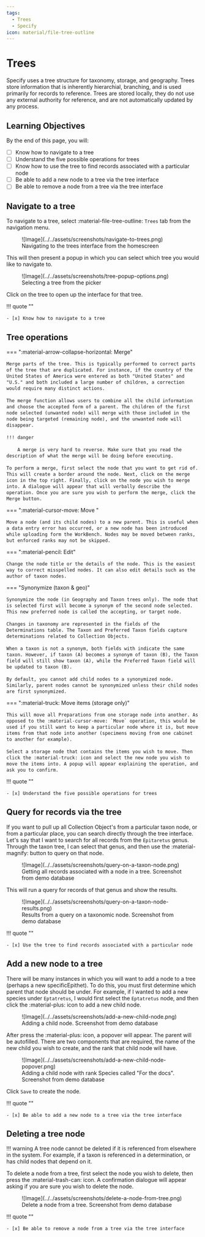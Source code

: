 ```yaml
---
tags:
  - Trees
  - Specify
icon: material/file-tree-outline
---
```


# Trees

Specify uses a tree structure for taxonomy, storage, and geography. Trees store information that is inherently hierarchial, branching, and is used primarily for records to reference. Trees are stored locally, they do not use any external authority for reference, and are not automatically updated by any process.

## Learning Objectives

By the end of this page, you will:

- [ ] Know how to navigate to a tree
- [ ] Understand the five possible operations for trees
- [ ] Know how to use the tree to find records associated with a particular node
- [ ] Be able to add a new node to a tree via the tree interface
- [ ] Be able to remove a node from a tree via the tree interface

## Navigate to a tree

To navigate to a tree, select :material-file-tree-outline: `Trees` tab from the navigation menu.

<figure markdown>
  ![Image](../../assets/screenshots/navigate-to-trees.png)
  <figcaption>Navigating to the trees interface from the homescreen</figcaption>
</figure>

This will then present a popup in which you can select which tree you would like to navigate to.

<figure markdown>
  ![Image](../../assets/screenshots/tree-popup-options.png)
  <figcaption>Selecting a tree from the picker</figcaption>
</figure>

Click on the tree to open up the interface for that tree.

!!! quote ""

    - [x] Know how to navigate to a tree

## Tree operations

=== ":material-arrow-collapse-horizontal: Merge"

    Merge parts of the tree. This is typically performed to correct parts of the tree that are duplicated. For instance, if the country of the United States of America were entered as both "United States" and "U.S." and both included a large number of children, a correction would require many distinct actions.

    The merge function allows users to combine all the child information and choose the accepted form of a parent. The children of the first node selected (unwanted node) will merge with those included in the node being targeted (remaining node), and the unwanted node will disappear.

    !!! danger

        A merge is very hard to reverse. Make sure that you read the description of what the merge will be doing before executing.    
    
    To perform a merge, first select the node that you want to get rid of. This will create a border around the node. Next, click on the merge icon in the top right. Finally, click on the node you wish to merge into. A dialogue will appear that will verbally describe the operation. Once you are sure you wish to perform the merge, click the Merge button.

=== ":material-cursor-move: Move "

    Move a node (and its child nodes) to a new parent. This is useful when a data entry error has occurred, or a new node has been introduced while uploading form the WorkBench. Nodes may be moved between ranks, but enforced ranks may not be skipped.

=== ":material-pencil: Edit"

    Change the node title or the details of the node. This is the easiest way to correct misspelled nodes. It can also edit details such as the author of taxon nodes.

=== "Synonymize (taxon & geo)"

    Synonymize the node (in Geography and Taxon trees only). The node that is selected first will become a synonym of the second node selected. This new preferred node is called the accepting, or target node.

    Changes in taxonomy are represented in the fields of the Determinations table. The Taxon and Preferred Taxon fields capture determinations related to Collection Objects.

    When a taxon is not a synonym, both fields with indicate the same taxon. However, if taxon (A) becomes a synonym of taxon (B), the Taxon field will still show taxon (A), while the Preferred Taxon field will be updated to taxon (B).

    By default, you cannot add child nodes to a synonymized node. Similarly, parent nodes cannot be synonymized unless their child nodes are first synonymized.

=== ":material-truck: Move items (storage only)"

    This will move all Preparations from one storage node into another. As opposed to the :material-cursor-move: `Move` operation, this would be used if you still want to keep a particular node where it is, but move items from that node into another (specimens moving from one cabinet to another for example).

    Select a storage node that contains the items you wish to move. Then click the :material-truck: icon and select the new node you wish to move the items into. A popup will appear explaining the operation, and ask you to confirm.

!!! quote ""

    - [x] Understand the five possible operations for trees

## Query for records via the tree

If you want to pull up all Collection Object's from a particular taxon node, or from a particular place, you can search directly through the tree interface. Let's say that I want to search for all records from the `Epitaretus` genus. Through the taxon tree, I can select that genus, and then use the :material-magnify: button to query on that node.

<figure markdown>
  ![Image](../../assets/screenshots/query-on-a-taxon-node.png)
  <figcaption>Getting all records associated with a node in a tree. Screenshot from demo database</figcaption>
</figure>

This will run a query for records of that genus and show the results.

<figure markdown>
  ![Image](../../assets/screenshots/query-on-a-taxon-node-results.png)
  <figcaption>Results from a query on a taxonomic node. Screenshot from demo database</figcaption>
</figure>

!!! quote ""

    - [x] Use the tree to find records associated with a particular node

## Add a new node to a tree

There will be many instances in which you will want to add a node to a tree (perhaps a new specificEpithet). To do this, you must first determine which parent that node should be under. For example, if I wanted to add a new species under `Eptatretus`, I would first select the `Eptatretus` node, and then click the :material-plus: icon to add a new child node.

<figure markdown>
  ![Image](../../assets/screenshots/add-a-new-child-node.png)
  <figcaption>Adding a child node. Screenshot from demo database</figcaption>
</figure>

After press the :material-plus: icon, a popover will appear. The parent will be autofilled. There are two components that are required, the name of the new child you wish to create, and the rank that child node will have. 

<figure markdown>
  ![Image](../../assets/screenshots/add-a-new-child-node-popover.png)
  <figcaption>Adding a child node with rank Species called "For the docs". Screenshot from demo database</figcaption>
</figure>

Click `Save` to create the node. 

!!! quote ""

    - [x] Be able to add a new node to a tree via the tree interface

## Deleting a tree node

!!! warning
    A tree node cannot be deleted if it is referenced from elsewhere in the system. For example, if a taxon is referenced in a determination, or has child nodes that depend on it.

To delete a node from a tree, first select the node you wish to delete, then press the :material-trash-can: icon. A confirmation dialogue will appear asking if you are sure you wish to delete the node. 

<figure markdown>
  ![Image](../../assets/screenshots/delete-a-node-from-tree.png)
  <figcaption>Delete a node from a tree. Screenshot from demo database</figcaption>
</figure>

!!! quote ""

    - [x] Be able to remove a node from a tree via the tree interface